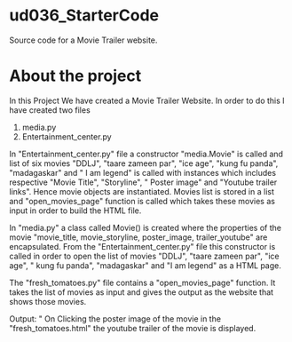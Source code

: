 # ud036_StarterCode
Source code for a Movie Trailer website.

# About the project 

In this Project We have created a Movie Trailer Website.
In order to do this I have created two files 
1. media.py
2. Entertainment_center.py

In "Entertainment_center.py" file a constructor "media.Movie" is called and list of six movies "DDLJ", "taare zameen par", "ice age", "kung fu panda", "madagaskar" and " I am legend" is called with instances which includes respective "Movie Title", "Storyline", " Poster image" and "Youtube trailer links". Hence movie objects are instantiated. Movies list is stored in a list and "open_movies_page" function is called which takes these movies as input in order to build the HTML file.

In "media.py" a class called Movie() is created where the properties of the movie "movie_title, movie_storyline, poster_image, trailer_youtube" are encapsulated. From the "Entertainment_center.py" file this constructor is called in order to open the list of movies "DDLJ", "taare zameen par", "ice age", " kung fu panda", "madagaskar" and "I am legend" as a HTML page.

The "fresh_tomatoes.py" file contains a "open_movies_page" function. It takes the list of movies as input and gives the output as the website that shows those movies. 

Output: " On Clicking the poster image of the movie in the "fresh_tomatoes.html" the youtube trailer of the movie is displayed.


